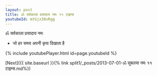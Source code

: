 ```yaml
---
layout: post
title: ॐ सर्वकाला प्रसादाय नमः ११ टाइम्स
youtubeId: mtGjx38vRgg
---
```

 
 
 ॐ सर्वकाला प्रसादाय नमः  
 
 -  जो हर समय अपनी कृपा दिखाता है 
 
  
 
  
 
 
 
 
 
 


{% include youtubePlayer.html id=page.youtubeId %}
 
[Next]({{ site.baseurl }}{% link  split1/_posts/2013-07-01-ॐ सुबलया नमः ११ टाइम्स.md%})
 
